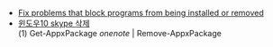 - [Fix problems that block programs from being installed or removed](https://support.microsoft.com/en-us/help/17588/windows-fix-problems-that-block-programs-being-installed-or-removed)
- [윈도우10 skype 삭제](https://gthan7777.tistory.com/263)  
  (1) Get-AppxPackage *onenote* | Remove-AppxPackage
